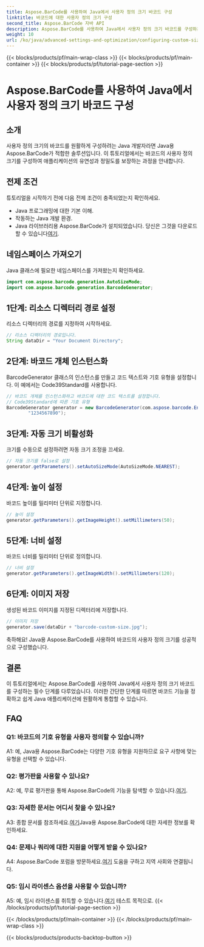 ```yaml
---
title: Aspose.BarCode를 사용하여 Java에서 사용자 정의 크기 바코드 구성
linktitle: 바코드에 대한 사용자 정의 크기 구성
second_title: Aspose.BarCode 자바 API
description: Aspose.BarCode를 사용하여 Java에서 사용자 정의 크기 바코드를 구성하는 단순성을 살펴보세요. 정확한 구성을 위해 단계별 튜토리얼을 따르십시오.
weight: 10
url: /ko/java/advanced-settings-and-optimization/configuring-custom-size-barcode/
---
```


{{< blocks/products/pf/main-wrap-class >}}
{{< blocks/products/pf/main-container >}}
{{< blocks/products/pf/tutorial-page-section >}}

# Aspose.BarCode를 사용하여 Java에서 사용자 정의 크기 바코드 구성

## 소개

사용자 정의 크기의 바코드를 원활하게 구성하려는 Java 개발자라면 Java용 Aspose.BarCode가 적합한 솔루션입니다. 이 튜토리얼에서는 바코드의 사용자 정의 크기를 구성하여 애플리케이션의 유연성과 정밀도를 보장하는 과정을 안내합니다.

## 전제 조건

튜토리얼을 시작하기 전에 다음 전제 조건이 충족되었는지 확인하세요.

- Java 프로그래밍에 대한 기본 이해.
- 작동하는 Java 개발 환경.
-  Java 라이브러리용 Aspose.BarCode가 설치되었습니다. 당신은 그것을 다운로드 할 수 있습니다[여기](https://releases.aspose.com/barcode/java/).

## 네임스페이스 가져오기

Java 클래스에 필요한 네임스페이스를 가져왔는지 확인하세요.

```java
import com.aspose.barcode.generation.AutoSizeMode;
import com.aspose.barcode.generation.BarcodeGenerator;

```

## 1단계: 리소스 디렉터리 경로 설정

리소스 디렉터리의 경로를 지정하여 시작하세요.

```java
// 리소스 디렉터리의 경로입니다.
String dataDir = "Your Document Directory";
```

## 2단계: 바코드 개체 인스턴스화

BarcodeGenerator 클래스의 인스턴스를 만들고 코드 텍스트와 기호 유형을 설정합니다. 이 예에서는 Code39Standard를 사용합니다.

```java
// 바코드 개체를 인스턴스화하고 바코드에 대한 코드 텍스트를 설정합니다.
// Code39Standard에 따른 기호 유형
BarcodeGenerator generator = new BarcodeGenerator(com.aspose.barcode.EncodeTypes.CODE_39_STANDARD,
		"1234567890");
```

## 3단계: 자동 크기 비활성화

크기를 수동으로 설정하려면 자동 크기 조정을 끄세요.

```java
// 자동 크기를 false로 설정
generator.getParameters().setAutoSizeMode(AutoSizeMode.NEAREST);
```

## 4단계: 높이 설정

바코드 높이를 밀리미터 단위로 지정합니다.

```java
// 높이 설정
generator.getParameters().getImageHeight().setMillimeters(50);
```

## 5단계: 너비 설정

바코드 너비를 밀리미터 단위로 정의합니다.

```java
// 너비 설정
generator.getParameters().getImageWidth().setMillimeters(120);
```

## 6단계: 이미지 저장

생성된 바코드 이미지를 지정된 디렉터리에 저장합니다.

```java
// 이미지 저장
generator.save(dataDir + "barcode-custom-size.jpg");
```

축하해요! Java용 Aspose.BarCode를 사용하여 바코드의 사용자 정의 크기를 성공적으로 구성했습니다.

## 결론

이 튜토리얼에서는 Aspose.BarCode를 사용하여 Java에서 사용자 정의 크기 바코드를 구성하는 필수 단계를 다루었습니다. 이러한 간단한 단계를 따르면 바코드 기능을 정확하고 쉽게 Java 애플리케이션에 원활하게 통합할 수 있습니다.

## FAQ

### Q1: 바코드의 기호 유형을 사용자 정의할 수 있습니까?

A1: 예, Java용 Aspose.BarCode는 다양한 기호 유형을 지원하므로 요구 사항에 맞는 유형을 선택할 수 있습니다.

### Q2: 평가판을 사용할 수 있나요?

 A2: 예, 무료 평가판을 통해 Aspose.BarCode의 기능을 탐색할 수 있습니다.[여기](https://releases.aspose.com/).

### Q3: 자세한 문서는 어디서 찾을 수 있나요?

 A3: 종합 문서를 참조하세요.[여기](https://reference.aspose.com/barcode/java/)Java용 Aspose.BarCode에 대한 자세한 정보를 확인하세요.

### Q4: 문제나 쿼리에 대한 지원을 어떻게 받을 수 있나요?

 A4: Aspose.BarCode 포럼을 방문하세요.[여기](https://forum.aspose.com/c/barcode/13) 도움을 구하고 지역 사회와 연결됩니다.

### Q5: 임시 라이센스 옵션을 사용할 수 있습니까?

 A5: 예, 임시 라이센스를 취득할 수 있습니다.[여기](https://purchase.aspose.com/temporary-license/) 테스트 목적으로.
{{< /blocks/products/pf/tutorial-page-section >}}

{{< /blocks/products/pf/main-container >}}
{{< /blocks/products/pf/main-wrap-class >}}

{{< blocks/products/products-backtop-button >}}
